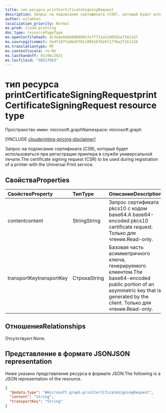 ```yaml
---
title: тип ресурса printCertificateSigningRequest
description: Запрос на подписание сертификата (CSR), который будет использоваться при регистрации принтера в службе универсальной печати.
author: nilakhan
localization_priority: Normal
ms.prod: cloud-printing
doc_type: resourcePageType
ms.openlocfilehash: 4c3eda94bb0809991fe7f711a5290561ef1821d7
ms.sourcegitcommit: 3edf187fe4b42f81c09610782671776a27161126
ms.translationtype: MT
ms.contentlocale: ru-RU
ms.lasthandoff: 03/06/2021
ms.locfileid: "50517953"
---
```

# <a name="printcertificatesigningrequest-resource-type"></a><span data-ttu-id="9aa3a-103">тип ресурса printCertificateSigningRequest</span><span class="sxs-lookup"><span data-stu-id="9aa3a-103">printCertificateSigningRequest resource type</span></span>

<span data-ttu-id="9aa3a-104">Пространство имен: microsoft.graph</span><span class="sxs-lookup"><span data-stu-id="9aa3a-104">Namespace: microsoft.graph</span></span>

[!INCLUDE [cloudprinting-pricing-disclaimer](../../includes/cloudprinting-pricing-disclaimer.md)]

<span data-ttu-id="9aa3a-105">Запрос на подписание сертификата (CSR), который будет использоваться при регистрации принтера в службе универсальной печати.</span><span class="sxs-lookup"><span data-stu-id="9aa3a-105">The certificate signing request (CSR) to be used during registration of a printer with the Universal Print service.</span></span>

## <a name="properties"></a><span data-ttu-id="9aa3a-106">Свойства</span><span class="sxs-lookup"><span data-stu-id="9aa3a-106">Properties</span></span>
|<span data-ttu-id="9aa3a-107">Свойство</span><span class="sxs-lookup"><span data-stu-id="9aa3a-107">Property</span></span>|<span data-ttu-id="9aa3a-108">Тип</span><span class="sxs-lookup"><span data-stu-id="9aa3a-108">Type</span></span>|<span data-ttu-id="9aa3a-109">Описание</span><span class="sxs-lookup"><span data-stu-id="9aa3a-109">Description</span></span>|
|:---|:---|:---|
|<span data-ttu-id="9aa3a-110">content</span><span class="sxs-lookup"><span data-stu-id="9aa3a-110">content</span></span>|<span data-ttu-id="9aa3a-111">String</span><span class="sxs-lookup"><span data-stu-id="9aa3a-111">String</span></span>|<span data-ttu-id="9aa3a-112">Запрос сертификата pkcs10 с кодом base64.</span><span class="sxs-lookup"><span data-stu-id="9aa3a-112">A base64-encoded pkcs10 certificate request.</span></span> <span data-ttu-id="9aa3a-113">Только для чтения.</span><span class="sxs-lookup"><span data-stu-id="9aa3a-113">Read-only.</span></span>|
|<span data-ttu-id="9aa3a-114">transportKey</span><span class="sxs-lookup"><span data-stu-id="9aa3a-114">transportKey</span></span>|<span data-ttu-id="9aa3a-115">Строка</span><span class="sxs-lookup"><span data-stu-id="9aa3a-115">String</span></span>|<span data-ttu-id="9aa3a-116">Базовая часть асимметричного ключа, генерируемого клиентом.</span><span class="sxs-lookup"><span data-stu-id="9aa3a-116">The base64-encoded public portion of an asymmetric key that is generated by the client.</span></span> <span data-ttu-id="9aa3a-117">Только для чтения.</span><span class="sxs-lookup"><span data-stu-id="9aa3a-117">Read-only.</span></span>|

## <a name="relationships"></a><span data-ttu-id="9aa3a-118">Отношения</span><span class="sxs-lookup"><span data-stu-id="9aa3a-118">Relationships</span></span>
<span data-ttu-id="9aa3a-119">Отсутствуют.</span><span class="sxs-lookup"><span data-stu-id="9aa3a-119">None.</span></span>

## <a name="json-representation"></a><span data-ttu-id="9aa3a-120">Представление в формате JSON</span><span class="sxs-lookup"><span data-stu-id="9aa3a-120">JSON representation</span></span>
<span data-ttu-id="9aa3a-121">Ниже указано представление ресурса в формате JSON.</span><span class="sxs-lookup"><span data-stu-id="9aa3a-121">The following is a JSON representation of the resource.</span></span>
<!-- {
  "blockType": "resource",
  "@odata.type": "microsoft.graph.printCertificateSigningRequest"
}
-->
``` json
{
  "@odata.type": "#microsoft.graph.printCertificateSigningRequest",
  "content": "String",
  "transportKey": "String"
}
```

